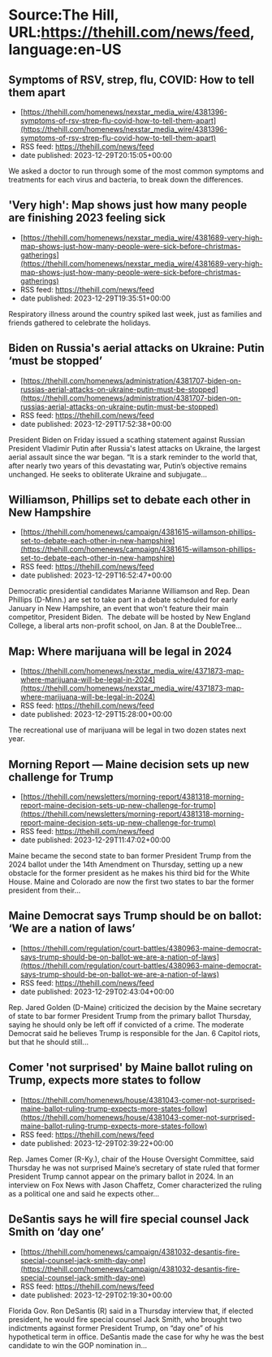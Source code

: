 # Source:The Hill, URL:https://thehill.com/news/feed, language:en-US

## Symptoms of RSV, strep, flu, COVID: How to tell them apart
 - [https://thehill.com/homenews/nexstar_media_wire/4381396-symptoms-of-rsv-strep-flu-covid-how-to-tell-them-apart](https://thehill.com/homenews/nexstar_media_wire/4381396-symptoms-of-rsv-strep-flu-covid-how-to-tell-them-apart)
 - RSS feed: https://thehill.com/news/feed
 - date published: 2023-12-29T20:15:05+00:00

We asked a doctor to run through some of the most common symptoms and treatments for each virus and bacteria, to break down the differences.

## 'Very high': Map shows just how many people are finishing 2023 feeling sick
 - [https://thehill.com/homenews/nexstar_media_wire/4381689-very-high-map-shows-just-how-many-people-were-sick-before-christmas-gatherings](https://thehill.com/homenews/nexstar_media_wire/4381689-very-high-map-shows-just-how-many-people-were-sick-before-christmas-gatherings)
 - RSS feed: https://thehill.com/news/feed
 - date published: 2023-12-29T19:35:51+00:00

Respiratory illness around the country spiked last week, just as families and friends gathered to celebrate the holidays.

## Biden on Russia's aerial attacks on Ukraine: Putin ‘must be stopped’
 - [https://thehill.com/homenews/administration/4381707-biden-on-russias-aerial-attacks-on-ukraine-putin-must-be-stopped](https://thehill.com/homenews/administration/4381707-biden-on-russias-aerial-attacks-on-ukraine-putin-must-be-stopped)
 - RSS feed: https://thehill.com/news/feed
 - date published: 2023-12-29T17:52:38+00:00

President Biden on Friday issued a scathing statement against Russian President Vladimir Putin after Russia's latest attacks on Ukraine, the largest aerial assault since the war began. “It is a stark reminder to the world that, after nearly two years of this devastating war, Putin’s objective remains unchanged. He seeks to obliterate Ukraine and subjugate...

## Williamson, Phillips set to debate each other in New Hampshire
 - [https://thehill.com/homenews/campaign/4381615-willamson-phillips-set-to-debate-each-other-in-new-hampshire](https://thehill.com/homenews/campaign/4381615-willamson-phillips-set-to-debate-each-other-in-new-hampshire)
 - RSS feed: https://thehill.com/news/feed
 - date published: 2023-12-29T16:52:47+00:00

Democratic presidential candidates Marianne Williamson and Rep. Dean Phillips (D-Minn.) are set to take part in a debate scheduled for early January in New Hampshire, an event that won't feature their main competitor, President Biden.  The debate will be hosted by New England College, a liberal arts non-profit school, on Jan. 8 at the DoubleTree...

## Map: Where marijuana will be legal in 2024
 - [https://thehill.com/homenews/nexstar_media_wire/4371873-map-where-marijuana-will-be-legal-in-2024](https://thehill.com/homenews/nexstar_media_wire/4371873-map-where-marijuana-will-be-legal-in-2024)
 - RSS feed: https://thehill.com/news/feed
 - date published: 2023-12-29T15:28:00+00:00

The recreational use of marijuana will be legal in two dozen states next year.

## Morning Report — Maine decision sets up new challenge for Trump
 - [https://thehill.com/newsletters/morning-report/4381318-morning-report-maine-decision-sets-up-new-challenge-for-trump](https://thehill.com/newsletters/morning-report/4381318-morning-report-maine-decision-sets-up-new-challenge-for-trump)
 - RSS feed: https://thehill.com/news/feed
 - date published: 2023-12-29T11:47:02+00:00

Maine became the second state to ban former President Trump from the 2024 ballot under the 14th Amendment on Thursday, setting up a new obstacle for the former president as he makes his third bid for the White House.   Maine and Colorado are now the first two states to bar the former president from their...

## Maine Democrat says Trump should be on ballot: ‘We are a nation of laws’
 - [https://thehill.com/regulation/court-battles/4380963-maine-democrat-says-trump-should-be-on-ballot-we-are-a-nation-of-laws](https://thehill.com/regulation/court-battles/4380963-maine-democrat-says-trump-should-be-on-ballot-we-are-a-nation-of-laws)
 - RSS feed: https://thehill.com/news/feed
 - date published: 2023-12-29T02:43:04+00:00

Rep. Jared Golden (D-Maine) criticized the decision by the Maine secretary of state to bar former President Trump from the primary ballot Thursday, saying he should only be left off if convicted of a crime. The moderate Democrat said he believes Trump is responsible for the Jan. 6 Capitol riots, but that he should still...

## Comer 'not surprised' by Maine ballot ruling on Trump, expects more states to follow
 - [https://thehill.com/homenews/house/4381043-comer-not-surprised-maine-ballot-ruling-trump-expects-more-states-follow](https://thehill.com/homenews/house/4381043-comer-not-surprised-maine-ballot-ruling-trump-expects-more-states-follow)
 - RSS feed: https://thehill.com/news/feed
 - date published: 2023-12-29T02:39:22+00:00

Rep. James Comer (R-Ky.), chair of the House Oversight Committee, said Thursday he was not surprised Maine’s secretary of state ruled that former President Trump cannot appear on the primary ballot in 2024. In an interview on Fox News with Jason Chaffetz, Comer characterized the ruling as a political one and said he expects other...

## DeSantis says he will fire special counsel Jack Smith on ‘day one’
 - [https://thehill.com/homenews/campaign/4381032-desantis-fire-special-counsel-jack-smith-day-one](https://thehill.com/homenews/campaign/4381032-desantis-fire-special-counsel-jack-smith-day-one)
 - RSS feed: https://thehill.com/news/feed
 - date published: 2023-12-29T02:19:30+00:00

Florida Gov. Ron DeSantis (R) said in a Thursday interview that, if elected president, he would fire special counsel Jack Smith, who brought two indictments against former President Trump, on “day one” of his hypothetical term in office. DeSantis made the case for why he was the best candidate to win the GOP nomination in...

